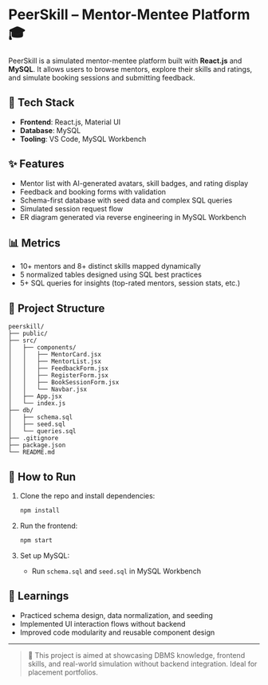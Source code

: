 # PeerSkill – Mentor-Mentee Platform 🎓

PeerSkill is a simulated mentor-mentee platform built with **React.js** and **MySQL**. It allows users to browse mentors, explore their skills and ratings, and simulate booking sessions and submitting feedback.

## 🔧 Tech Stack

- **Frontend**: React.js, Material UI
- **Database**: MySQL
- **Tooling**: VS Code, MySQL Workbench

## ✨ Features

- Mentor list with AI-generated avatars, skill badges, and rating display
- Feedback and booking forms with validation
- Schema-first database with seed data and complex SQL queries
- Simulated session request flow
- ER diagram generated via reverse engineering in MySQL Workbench

## 📊 Metrics

- 10+ mentors and 8+ distinct skills mapped dynamically
- 5 normalized tables designed using SQL best practices
- 5+ SQL queries for insights (top-rated mentors, session stats, etc.)

## 📁 Project Structure

```
peerskill/
├── public/
├── src/
│   ├── components/
│   │   ├── MentorCard.jsx
│   │   ├── MentorList.jsx
│   │   ├── FeedbackForm.jsx
│   │   ├── RegisterForm.jsx
│   │   ├── BookSessionForm.jsx
│   │   └── Navbar.jsx
│   ├── App.jsx
│   └── index.js
├── db/
│   ├── schema.sql
│   ├── seed.sql
│   └── queries.sql
├── .gitignore
├── package.json
└── README.md
```

## 🚀 How to Run

1. Clone the repo and install dependencies:
   ```bash
   npm install
   ```

2. Run the frontend:
   ```bash
   npm start
   ```

3. Set up MySQL:
   - Run `schema.sql` and `seed.sql` in MySQL Workbench

## 🧠 Learnings

- Practiced schema design, data normalization, and seeding
- Implemented UI interaction flows without backend
- Improved code modularity and reusable component design

---

> 📌 This project is aimed at showcasing DBMS knowledge, frontend skills, and real-world simulation without backend integration. Ideal for placement portfolios.